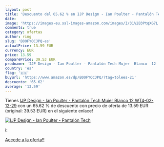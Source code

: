 ```yaml
---
layout: post
title: 'Descuento del 65.62 % en IJP Design - Ian Poulter - Pantalón Tech'
date: 
image: 'https://images-eu.ssl-images-amazon.com/images/I/31%2B3PtqXG7L._SL200_.jpg'
comments: true
category: ofertas
author: ring
slug: 'B00FYOCJPQ-es'
actualPrice: 13.59 EUR
currency: EUR
price: 13.59
comparePrice: 39.53 EUR
prodname: 'IJP Design - Ian Poulter - Pantalón Tech Mujer  Blanco  12  WT4-02-12-29'
country: 'es'
flag: '🇪🇸'
buyurl: 'https://www.amazon.es/dp/B00FYOCJPQ/?tag=tolees-21'
descuento: '65.62'
average: '13.59'
---
```


Tienes [IJP Design - Ian Poulter - Pantalón Tech Mujer  Blanco  12  WT4-02-12-29](https://www.amazon.es/dp/B00FYOCJPQ/?tag=tolees-21) con un 65.62 % de descuento con precio de oferta de 13.59 EUR (original: 39.53 EUR) en el siguiente enlace!

[![IJP Design - Ian Poulter - Pantalón Tech](https://images-eu.ssl-images-amazon.com/images/I/31%2B3PtqXG7L._SL200_.jpg)](https://www.amazon.es/dp/B00FYOCJPQ/?tag=tolees-21)

ℹ️:


[Accede a la oferta!!](https://www.amazon.es/dp/B00FYOCJPQ/?tag=tolees-21)
